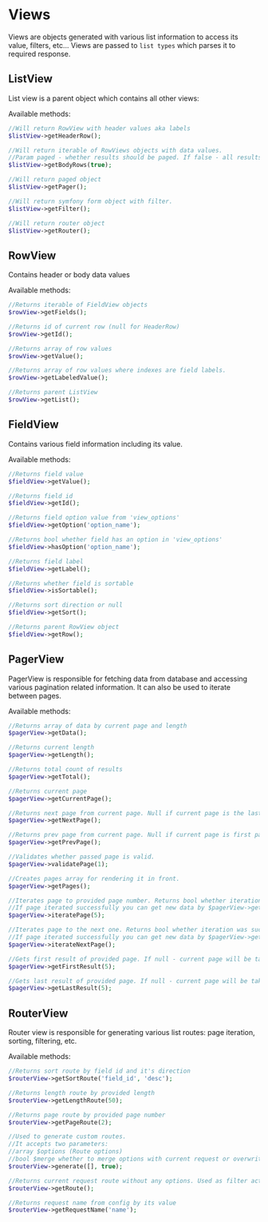 # Views

Views are objects generated with various list information to access its value, filters, etc...
Views are passed to `list types` which parses it to required response.

## ListView

List view is a parent object which contains all other views:

Available methods:

```` php
//Will return RowView with header values aka labels
$listView->getHeaderRow();

//Will return iterable of RowViews objects with data values. 
//Param paged - whether results should be paged. If false - all results will be returned. (not recommended with big data)
$listView->getBodyRows(true);

//Will return paged object
$listView->getPager();

//Will return symfony form object with filter.
$listView->getFilter();

//Will return router object
$listView->getRouter();
````

## RowView
Contains header or body data values

Available methods:

```` php 
//Returns iterable of FieldView objects
$rowView->getFields();

//Returns id of current row (null for HeaderRow)
$rowView->getId();

//Returns array of row values
$rowView->getValue();

//Returns array of row values where indexes are field labels.
$rowView->getLabeledValue();

//Returns parent ListView
$rowView->getList();
````

## FieldView

Contains various field information including its value.

Available methods:

```` php 
//Returns field value
$fieldView->getValue();

//Returns field id
$fieldView->getId();

//Returns field option value from 'view_options'
$fieldView->getOption('option_name');

//Returns bool whether field has an option in 'view_options'
$fieldView->hasOption('option_name');

//Returns field label
$fieldView->getLabel();

//Returns whether field is sortable
$fieldView->isSortable();

//Returns sort direction or null
$fieldView->getSort();

//Returns parent RowView object
$fieldView->getRow();
````


## PagerView

PagerView is responsible for fetching data from database and accessing various pagination related information.
It can also be used to iterate between pages.

Available methods:

```` php 
//Returns array of data by current page and length
$pagerView->getData();

//Returns current length
$pagerView->getLength();

//Returns total count of results
$pagerView->getTotal();

//Returns current page
$pagerView->getCurrentPage();

//Returns next page from current page. Null if current page is the last page
$pagerView->getNextPage();

//Returns prev page from current page. Null if current page is first page
$pagerView->getPrevPage();

//Validates whether passed page is valid.
$pagerView->validatePage(1);

//Creates pages array for rendering it in front.
$pagerView->getPages();

//Iterates page to provided page number. Returns bool whether iteration was successful.
//If page iterated successfully you can get new data by $pagerView->getData() method.
$pagerView->iteratePage(5);

//Iterates page to the next one. Returns bool whether iteration was successful.
//If page iterated successfully you can get new data by $pagerView->getData() method.
$pagerView->iterateNextPage();

//Gets first result of provided page. If null - current page will be taken.
$pagerView->getFirstResult(5);

//Gets last result of provided page. If null - current page will be taken.
$pagerView->getLastResult(5);
````

## RouterView

Router view is responsible for generating various list routes: page iteration, sorting, filtering, etc.

Available methods:

```` php 
//Returns sort route by field id and it's direction
$routerView->getSortRoute('field_id', 'desc');

//Returns length route by provided length
$routerView->getLengthRoute(50);

//Returns page route by provided page number
$routerView->getPageRoute(2);

//Used to generate custom routes.
//It accepts two parameters:
//array $options (Route options)
//bool $merge whether to merge options with current request or overwrite them
$routerView->generate([], true);

//Returns current request route without any options. Used as filter action route
$routerView->getRoute();

//Returns request name from config by its value
$routerView->getRequestName('name');
````